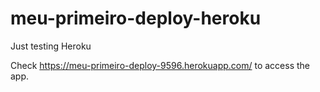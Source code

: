 
# meu-primeiro-deploy-heroku
Just testing Heroku

Check https://meu-primeiro-deploy-9596.herokuapp.com/ to access the app.
